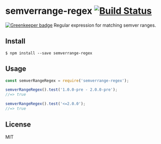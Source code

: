 # semverrange-regex [![Build Status](https://travis-ci.org/sindresorhus/semver-regex.svg?branch=master)](https://travis-ci.org/sindresorhus/semver-regex)

[![Greenkeeper badge](https://badges.greenkeeper.io/dompuiu/semverrange-regex.svg)](https://greenkeeper.io/)
Regular expression for matching semver ranges.

## Install

```
$ npm install --save semverrange-regex
```

## Usage

```js
const semverRangeRegex = require('semverrange-regex');

semverRangeRegex().test('1.0.0-pre - 2.0.0-pre');
//=> true

semverRangeRegex().test('<=2.0.0');
//=> true
```

## License
MIT
